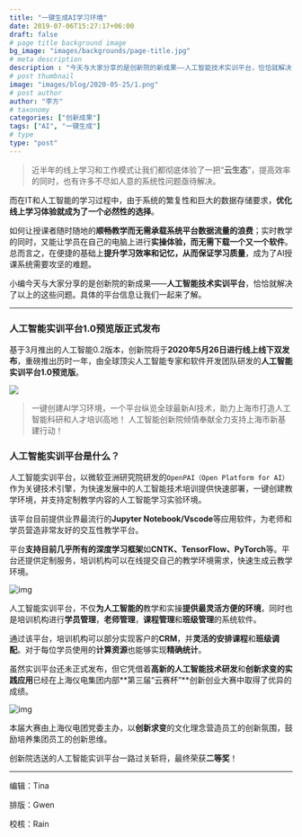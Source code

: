 ```yaml
---
title: "一键生成AI学习环境"
date: 2019-07-06T15:27:17+06:00
draft: false
# page title background image
bg_image: "images/backgrounds/page-title.jpg"
# meta description
description : "今天与大家分享的是创新院的新成果——人工智能技术实训平台，恰恰就解决了以上的这些问题。具体的平台信息让我们一起来了解。"
# post thumbnail
image: "images/blog/2020-05-25/1.png"
# post author
author: "李方"
# taxonomy
categories: ["创新成果"]
tags: ["AI", "一键生成"]
# type
type: "post"
---
```



> 近半年的线上学习和工作模式让我们都彻底体验了一把“**云生态**”，提高效率的同时，也有许多不尽如人意的系统性问题亟待解决。

而在IT和人工智能的学习过程中，由于系统的繁复性和巨大的数据存储要求，**优化线上学习体验就成为了一个必然性的选择**。

如何让授课者随时随地的**顺畅教学而无需承载系统平台数据流量的浪费**；实时教学的同时，又能让学员在自己的电脑上进行**实操体验，而无需下载一个又一个软件**。总而言之，在便捷的基础上**提升学习效率和记忆，从而保证学习质量**，成为了AI授课系统需要攻坚的难题。

小编今天与大家分享的是创新院的新成果——**人工智能技术实训平台**，恰恰就解决了以上的这些问题。具体的平台信息让我们一起来了解。



---

### 人工智能实训平台1.0预览版正式发布

基于3月推出的人工智能0.2版本，创新院将于**2020年****5月26日进行****线上线下双发布**，重磅推出历时一年，由全球顶尖人工智能专家和软件开发团队研发的**人工智能实训平台1.0预览版**。

![](/images/blog/2020-05-25/1.png)

> 一键创建AI学习环境，一个平台纵览全球最新AI技术，助力上海市打造人工智能科研和人才培训高地！
> 人工智能创新院倾情奉献全力支持上海市新基建行动！



### 人工智能实训平台是什么？


人工智能实训平台，以微软亚洲研究院研发的`OpenPAI（Open Platform for AI）`作为关键技术引擎，为快速发展中的人工智能技术培训提供快速部署，一键创建教学环境，并支持定制教学内容的人工智能学习实验环境。

该平台目前提供业界最流行的**Jupyter Notebook/Vscode**等应用软件，为老师和学员营造非常友好的交互性教学平台。

平台**支持目前几乎所有的深度学习框架**如**CNTK、TensorFlow、PyTorch**等。平台还提供定制服务，培训机构可以在线提交自己的教学环境需求，快速生成云教学环境。

![img](/images/blog/2020-05-25/2.png)

人工智能实训平台，不仅**为人工智能的**教学和实操**提供最灵活方便的环境**，同时也是培训机构进行**学员管理**，**老师管理**，**课程管理**和**班级管理**的系统软件。

通过该平台，培训机构可以部分实现客户的**CRM**，并**灵活的安排课程**和**班级调配**。对于每位学员使用的**计算资源**也能够实现**精确统计**。



虽然实训平台还未正式发布，但它凭借着**高新的人工智能技术研发**和**创新求变的实践应用**已经在上海仪电集团内部**第三届“云赛杯”**创新创业大赛中取得了优异的成绩。

![img](/images/blog/2020-05-25/4.png)

本届大赛由上海仪电团党委主办，以**创新求变**的文化理念营造员工的创新氛围，鼓励培养集团员工的创新思维。

创新院选送的人工智能实训平台一路过关斩将，最终荣获**二等奖**！ 

---



编辑：Tina

排版：Gwen

校核：Rain
